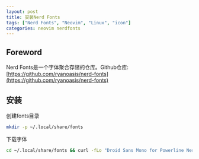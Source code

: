 ```yaml
---
layout: post
title: 安装Nerd Fonts
tags: ["Nerd Fonts", "Neovim", "Linux", "icon"]
categories: neovim nerdfonts
---
```

## Foreword
Nerd Fonts是一个字体聚合存储的仓库。Github仓库: [https://github.com/ryanoasis/nerd-fonts](https://github.com/ryanoasis/nerd-fonts)

## 安装

创建fonts目录

```sh
mkdir -p ~/.local/share/fonts
```

下载字体

```sh
cd ~/.local/share/fonts && curl -fLo "Droid Sans Mono for Powerline Nerd Font Complete.otf" https://github.com/ryanoasis/nerd-fonts/raw/HEAD/patched-fonts/DroidSansMono/complete/Droid%20Sans%20Mono%20Nerd%20Font%20Complete.otf
```
